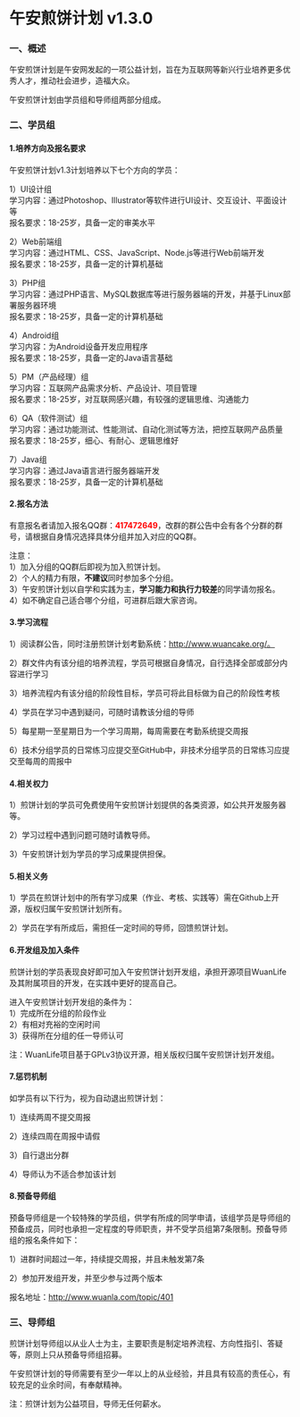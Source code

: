 # 午安煎饼计划 v1.3.0

### 一、概述
 
午安煎饼计划是午安网发起的一项公益计划，旨在为互联网等新兴行业培养更多优秀人才，推动社会进步，造福大众。
 
午安煎饼计划由学员组和导师组两部分组成。
 
### 二、学员组
 
#### 1.培养方向及报名要求

午安煎饼计划v1.3计划培养以下七个方向的学员：
 
1）UI设计组<br>
学习内容：通过Photoshop、Illustrator等软件进行UI设计、交互设计、平面设计等<br>
报名要求：18-25岁，具备一定的审美水平
 
2）Web前端组<br>
学习内容：通过HTML、CSS、JavaScript、Node.js等进行Web前端开发<br>
报名要求：18-25岁，具备一定的计算机基础
 
3）PHP组<br>
学习内容：通过PHP语言、MySQL数据库等进行服务器端的开发，并基于Linux部署服务器环境<br>
报名要求：18-25岁，具备一定的计算机基础

4）Android组<br>
学习内容：为Android设备开发应用程序<br>
报名要求：18-25岁，具备一定的Java语言基础

5）PM（产品经理）组<br>
学习内容：互联网产品需求分析、产品设计、项目管理<br>
报名要求：18-25岁，对互联网感兴趣，有较强的逻辑思维、沟通能力

6）QA（软件测试）组<br>
学习内容：通过功能测试、性能测试、自动化测试等方法，把控互联网产品质量<br>
报名要求：18-25岁，细心、有耐心、逻辑思维好

7）Java组<br>
学习内容：通过Java语言进行服务器端开发<br>
报名要求：18-25岁，具备一定的计算机基础
 
#### 2.报名方法

有意报名者请加入报名QQ群：<font color=red><b>417472649</b></font>，改群的群公告中会有各个分群的群号，请根据自身情况选择具体分组并加入对应的QQ群。
 
注意：<br>
1）加入分组的QQ群后即视为加入煎饼计划。<br>
2）个人的精力有限，**不建议**同时参加多个分组。<br>
3）午安煎饼计划以自学和实践为主，**学习能力和执行力较差**的同学请勿报名。<br>
4）如不确定自己适合哪个分组，可进群后跟大家咨询。
 
#### 3.学习流程

1）阅读群公告，同时注册煎饼计划考勤系统：http://www.wuancake.org/。

2）群文件内有该分组的培养流程，学员可根据自身情况，自行选择全部或部分内容进行学习

3）培养流程内有该分组的阶段性目标，学员可将此目标做为自己的阶段性考核

4）学员在学习中遇到疑问，可随时请教该分组的导师

5）每星期一至星期日为一个学习周期，每周需要在考勤系统提交周报

6）技术分组学员的日常练习应提交至GitHub中，非技术分组学员的日常练习应提交至每周的周报中

#### 4.相关权力

1）煎饼计划的学员可免费使用午安煎饼计划提供的各类资源，如公共开发服务器等。

2）学习过程中遇到问题可随时请教导师。

3）午安煎饼计划为学员的学习成果提供担保。
 
#### 5.相关义务

1）学员在煎饼计划中的所有学习成果（作业、考核、实践等）需在Github上开源，版权归属午安煎饼计划所有。

2）学员在学有所成后，需担任一定时间的导师，回馈煎饼计划。
 
#### 6.开发组及加入条件

煎饼计划的学员表现良好即可加入午安煎饼计划开发组，承担开源项目WuanLife及其附属项目的开发，在实践中更好的提高自己。

进入午安煎饼计划开发组的条件为：<br>
1）完成所在分组的阶段作业<br>
2）有相对充裕的空闲时间<br>
3）获得所在分组的任一导师认可

注：WuanLife项目基于GPLv3协议开源，相关版权归属午安煎饼计划开发组。

#### 7.惩罚机制

如学员有以下行为，视为自动退出煎饼计划：

1）连续两周不提交周报

2）连续四周在周报中请假

3）自行退出分群

4）导师认为不适合参加该计划

#### 8.预备导师组

预备导师组是一个较特殊的学员组，供学有所成的同学申请，该组学员是导师组的预备成员，同时也承担一定程度的导师职责，并不受学员组第7条限制。预备导师组的报名条件如下：

1）进群时间超过一年，持续提交周报，并且未触发第7条

2）参加开发组开发，并至少参与过两个版本

报名地址：http://www.wuanla.com/topic/401

### 三、导师组
 
煎饼计划导师组以从业人士为主，主要职责是制定培养流程、方向性指引、答疑等，原则上只从预备导师组招募。

午安煎饼计划的导师需要有至少一年以上的从业经验，并且具有较高的责任心，有较充足的业余时间，有奉献精神。

注：煎饼计划为公益项目，导师无任何薪水。
